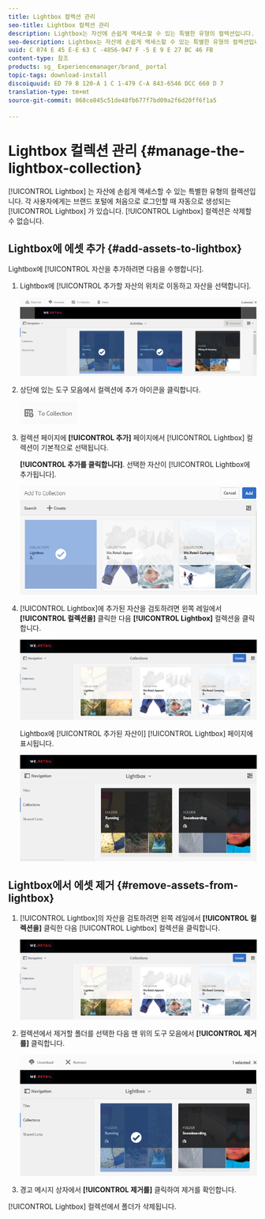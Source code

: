 ```yaml
---
title: Lightbox 컬렉션 관리
seo-title: Lightbox 컬렉션 관리
description: Lightbox는 자산에 손쉽게 액세스할 수 있는 특별한 유형의 컬렉션입니다. 각 사용자에게는 브랜드 포털에 처음으로 로그인할 때 자동으로 생성되는 Lightbox가 있습니다. Lightbox 컬렉션은 삭제할 수 없습니다.
seo-description: Lightbox는 자산에 손쉽게 액세스할 수 있는 특별한 유형의 컬렉션입니다. 각 사용자에게는 브랜드 포털에 처음으로 로그인할 때 자동으로 생성되는 Lightbox가 있습니다. Lightbox 컬렉션은 삭제할 수 없습니다.
uuid: C 074 E 45 E-E 63 C -4856-947 F -5 E 9 E 27 BC 46 FB
content-type: 참조
products: sg_ Experiencemanager/brand_ portal
topic-tags: download-install
discoiquuid: ED 79 B 120-A 1 C 1-479 C-A 843-6546 DCC 660 D 7
translation-type: tm+mt
source-git-commit: 068ce845c51de48fb677f7bd09a2f6d20ff6f1a5

---
```



# Lightbox 컬렉션 관리 {#manage-the-lightbox-collection}

[!UICONTROL Lightbox] 는 자산에 손쉽게 액세스할 수 있는 특별한 유형의 컬렉션입니다. 각 사용자에게는 브랜드 포털에 처음으로 로그인할 때 자동으로 생성되는 [!UICONTROL Lightbox] 가 있습니다. [!UICONTROL Lightbox] 컬렉션은 삭제할 수 없습니다.

## Lightbox에 에셋 추가 {#add-assets-to-lightbox}

Lightbox에 [!UICONTROL 자산을 추가하려면 다음을 수행합니다].

1. Lightbox에 [!UICONTROL 추가할 자산의 위치로 이동하고 자산을 선택합니다].

   ![](assets/link_sharing_assetselection.png)

2. 상단에 있는 도구 모음에서 컬렉션에 추가 아이콘을 클릭합니다.

   ![](assets/add_to_collection.png)

3. 컬렉션 페이지에 **[!UICONTROL 추가]** 페이지에서 [!UICONTROL Lightbox] 컬렉션이 기본적으로 선택됩니다.

   **[!UICONTROL 추가를 클릭합니다]**. 선택한 자산이 [!UICONTROL Lightbox에 추가됩니다].

   ![](assets/add_to_collectionlightbox.png)

4. [!UICONTROL Lightbox]에 추가된 자산을 검토하려면 왼쪽 레일에서 **[!UICONTROL 컬렉션을]** 클릭한 다음 **[!UICONTROL Lightbox]** 컬렉션을 클릭합니다.

   ![](assets/collections_lightbox.png)

   Lightbox에 [!UICONTROL 추가된 자산이] [!UICONTROL Lightbox] 페이지에 표시됩니다.

   ![](assets/added_to_collectionlightbox.png)

## Lightbox에서 에셋 제거 {#remove-assets-from-lightbox}

1. [!UICONTROL Lightbox]의 자산을 검토하려면 왼쪽 레일에서 **[!UICONTROL 컬렉션을]** 클릭한 다음 [!UICONTROL Lightbox] 컬렉션을 클릭합니다.

   ![](assets/collections_lightbox-1.png)

2. 컬렉션에서 제거할 폴더를 선택한 다음 맨 위의 도구 모음에서 **[!UICONTROL 제거를]** 클릭합니다.

   ![](assets/collections_lightboxdelete.png)

3. 경고 메시지 상자에서 **[!UICONTROL 제거를]** 클릭하여 제거를 확인합니다.

[!UICONTROL Lightbox] 컬렉션에서 폴더가 삭제됩니다.

